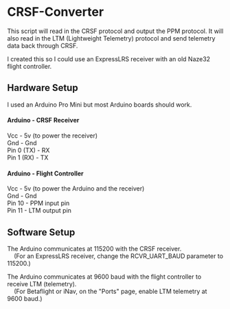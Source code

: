 # CRSF-Converter

This script will read in the CRSF protocol and output the PPM protocol.
It will also read in the LTM (Lightweight Telemetry) protocol and send telemetry data back through CRSF.

I created this so I could use an ExpressLRS receiver with an old Naze32 flight controller.


## Hardware Setup

I used an Arduino Pro Mini but most Arduino boards should work.

#### Arduino - CRSF Receiver
Vcc - 5v (to power the receiver)  
Gnd - Gnd  
Pin 0 (TX) - RX  
Pin 1 (RX) - TX  

#### Arduino - Flight Controller
Vcc - 5v (to power the Arduino and the receiver)  
Gnd - Gnd  
Pin 10 - PPM input pin  
Pin 11 - LTM output pin  


## Software Setup

The Arduino communicates at 115200 with the CRSF receiver.  
&nbsp;&nbsp;&nbsp;&nbsp;(For an ExpressLRS receiver, change the RCVR_UART_BAUD parameter to 115200.)

The Arduino communicates at 9600 baud with the flight controller to receive LTM (telemetry).  
&nbsp;&nbsp;&nbsp;&nbsp;(For Betaflight or iNav, on the "Ports" page, enable LTM telemetry at 9600 baud.)
